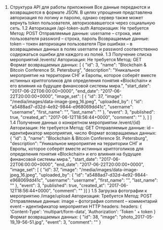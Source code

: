 1. Структура API для работы приложения
Все данные передаются и возвращаются в формате JSON.
В целях упрощения представлена авторизация по логину и паролю, однако сервер также может вернуть token пользователя, авторизовавшегося через социальную сеть.
1.2 Авторизация
/api-token-auth 
Авторизация:
Не требуется
Метод:
POST
Отправляемые данные:
username – строка, имя пользователя
password – строка, пароль
Возвращаемые данные:
token – токен авторизации пользователя
При ошибках – в возвращаемых данных в полях username и password соответственно содержаться ошибки для каждого из полей.
1.3 Получение списка мероприятий
/events/
Авторизация:
Не требуется
Метод:
GET
Формат возвращаемых данных:
[
    {
      "id": 3,
      "name": "Blockchain & Bitcoin Conference St. Petersburg",
      "description": "Уникальное мероприятиe на территории СНГ и Европы, которое соберёт вместе истинных криптоголиков для определения понятия «Blockchain» и его влияния на будущее финансовой системы мира.",
      "start_date": "2017-06-22T06:00:00+0000",
      "end_date": "2017-06-22T20:00:00+0000",
      "image_set": [
        {
          "id": 37,
          "image": "/media/images/data-image-jpeg_16.jpeg",
          "uploaded_by": {
            "id": "a5488ad7-d32d-4e92-9844-e968069dd41c",
            "username": "username",
            "first_name": "",
            "last_name": ""
          },
          "event": 3,
          "published": true,
          "created_at": "2017-06-12T18:56:44+0000",
          "comment": ""
        },
      ]
]
1.4 Получение данных о конкретном мероприятии
/event/{id}
Авторизация: 
Не требуется
Метод:
GET
Отправляемые данные:
id – идентификатор мероприятия, число
Формат возвращаемых данных:
{
  "id": 3,
  "name": "Blockchain & Bitcoin Conference St. Petersburg",
  "description": "Уникальное мероприятиe на территории СНГ и Европы, которое соберёт вместе истинных криптоголиков для определения понятия «Blockchain» и его влияния на будущее финансовой системы мира.",
  "start_date": "2017-06-22T06:00:00+0000",
  "end_date": "2017-06-22T20:00:00+0000",
  "image_set": [
    {
      "id": 37,
      "image": "/media/images/data-image-jpeg_16.jpeg",
      "uploaded_by": {
        "id": "a5488ad7-d32d-4e92-9844-e968069dd41c",
        "username": "username",
        "first_name": "",
        "last_name": ""
      },
      "event": 3,
      "published": true,
      "created_at": "2017-06-12T18:56:44+0000",
      "comment": ""
    }]
}
1.5 Загрузка фотографии к мероприятию
/image/upload
Авторизация:
Требуется
Метод:
POST
Отправляемые данные:
image – фотография
comment – комментарий
event – идентификатор мероприятия
HTTP headers:
headers: {
  'Content-Type': 'multipart/form-data',
  'Authorization': 'Token ' + token
}
Формат возвращаемых данных:
{
  "id": 38,
  "image": "photo_2017-05-19_19-56-51.jpg",
  "event": 3,
  "comment": ""
}
